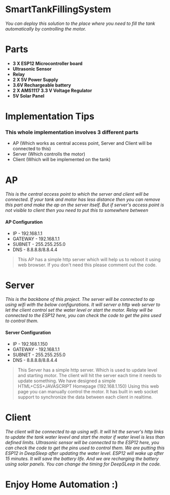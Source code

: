 # SmartTankFillingSystem

*You can deploy this solution to the place where you need to fill the tank automatically by controlling the motor.*

# Parts

* **3 X ESP12 Microcontroller board**
* **Ultrasonic Sensor**
* **Relay**
* **2 X 5V Power Supply**
* **3.6V Rechargeable battery**
* **2 X AMS1117 3.3 V Voltage Regulator**
* **5V Solar Panel**

# Implementation Tips

### This whole implementation involves 3 different parts

* AP (Which works as central access point, Server and Client will be connected to this)
* Server (Which controlls the motor)
* Client (Which will be implemented on the tank)

# AP

*This is the central access point to which the server and client will be connected. If your tank and motor has less distance then you can remove this part and make the ap on the server itself. But if server's access point is not visible to client then you need to put this to somewhere between*

#### AP Configuration
* IP - 192.168.1.1
* GATEWAY - 192.168.1.1
* SUBNET - 255.255.255.0
* DNS - 8.8.8.8/8.8.4.4

> This AP has a simple http server which will help us to reboot it using web browser. If you don't need this please comment out the code.

# Server

*This is the backbone of this project. The server will be connected to ap using wifi with the below configurations. It will server a http web server to let the client control set the water level or start the motor. Relay will be connected to the ESP12 here, you can check the code to get the pins used to control them.*

#### Server Configuration
* IP - 192.168.1.150
* GATEWAY - 192.168.1.1
* SUBNET - 255.255.255.0
* DNS - 8.8.8.8/8.8.4.4

> This Server has a simple http server. Which is used to update level and starting motor. The client will hit the server each time it needs to update something. We have designed a simple HTML+CSS+JAVASCRIPT Homepage (192.168.1.150) Using this web page you can manually control the motor. It has built in web socket support to synchronize the data between each client in realtime.

# Client

*The client will be connected to ap using wifi. It will hit the server's http links to update the tank water levevl and start the motor if water level is less than defined limits. Ultrasonic sensor will be connected to the ESP12 here, you can check the code to get the pins used to control them. We are putting this ESP12 in DeepSleep after updating the water level. ESP12 will wake up after 15 minutes. It will save the battery life. And we are recharging the battery using solar panels. You can change the timing for DeepSLeep in the code.*

# Enjoy Home Automation :)



